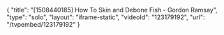 {
    "title": "[1508440185] How To Skin and Debone Fish - Gordon Ramsay",
    "type": "solo",
    "layout": "iframe-static",
    "videoId": "123179192",
    "url": "\/tvpembed\/123179192"
}